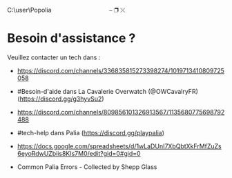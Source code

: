 C:\user\Popolia&nbsp;&nbsp;&nbsp;&nbsp;&nbsp;&nbsp;&nbsp;&nbsp;&nbsp;&nbsp;&nbsp;&nbsp;&nbsp;&nbsp;&nbsp;&nbsp;&nbsp;&nbsp;&nbsp;&nbsp;&nbsp;&nbsp;&nbsp;&nbsp;&nbsp;&nbsp;&nbsp;&nbsp;&nbsp;&nbsp;&nbsp;&nbsp;&nbsp;&nbsp;⎯ ❐ ⤬

# Besoin d'assistance ?                       

Veuillez contacter un tech dans :

- https://discord.com/channels/336835815273398274/1019713410809725058 
- #Besoin-d'aide dans La Cavalerie Overwatch (@OWCavalryFR) (https://discord.gg/g3hyvSu2)
  
- https://discord.com/channels/809856101326913567/1135680775698792488
- #tech-help dans Palia (https://discord.gg/playpalia)

- https://docs.google.com/spreadsheets/d/1wLaDUnI7XbQbtXkFrMfZuZs6eyoRdwUZbiis8KIs7M0/edit?gid=0#gid=0 
- Common Palia Errors - Collected by Shepp Glass
